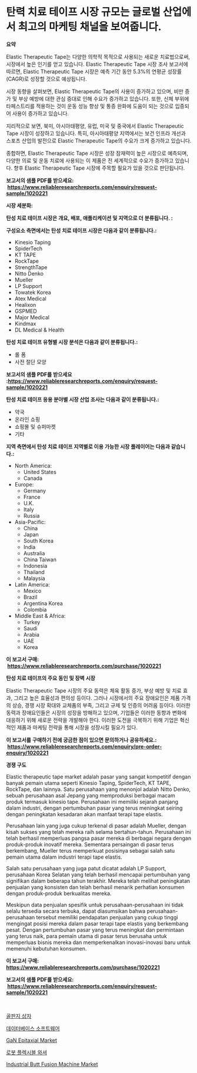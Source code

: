 <p><h1>탄력 치료 테이프 시장 규모는 글로벌 산업에서 최고의 마케팅 채널을 보여줍니다.</h1></p><p><strong>요약</strong></p>
<p><p>Elastic Therapeutic Tape는 다양한 의학적 목적으로 사용되는 새로운 치료법으로써, 시장에서 높은 인기를 얻고 있습니다. Elastic Therapeutic Tape 시장 조사 보고서에 따르면, Elastic Therapeutic Tape 시장은 예측 기간 동안 5.3%의 연평균 성장률(CAGR)로 성장할 것으로 예상됩니다.</p><p>시장 동향을 살펴보면, Elastic Therapeutic Tape의 사용이 증가하고 있으며, 비만 증가 및 부상 예방에 대한 관심 증대로 인해 수요가 증가하고 있습니다. 또한, 신체 부위에 타페스트리를 적용하는 것이 운동 성능 향상 및 통증 완화에 도움이 되는 것으로 입증되어 사용이 증가하고 있습니다.</p><p>지리적으로 보면, 북미, 아시아태평양, 유럽, 미국 및 중국에서 Elastic Therapeutic Tape 시장이 성장하고 있습니다. 특히, 아시아태평양 지역에서는 보건 인프라 개선과 스포츠 산업의 발전으로 Elastic Therapeutic Tape의 수요가 크게 증가하고 있습니다.</p><p>종합하면, Elastic Therapeutic Tape 시장은 성장 잠재력이 높은 시장으로 예측되며, 다양한 의료 및 운동 치료에 사용되는 이 제품은 전 세계적으로 수요가 증가하고 있습니다. 향후 Elastic Therapeutic Tape 시장에 주목할 필요가 있을 것으로 판단됩니다.</p></p>
<p><strong>보고서의 샘플 PDF를 받으세요: &nbsp;<a href="https://www.reliableresearchreports.com/enquiry/request-sample/1020221">https://www.reliableresearchreports.com/enquiry/request-sample/1020221</a></strong></p>
<p><strong>시장 세분화:</strong></p>
<p><strong> 탄성 치료 테이프 시장은 개요, 배포, 애플리케이션 및 지역으로 더 분류됩니다. :</strong></p>
<p><strong>구성요소 측면에서는 탄성 치료 테이프 시장은 다음과 같이 분류됩니다.:</strong></p>
<p><ul><li>Kinesio Taping</li><li>SpiderTech</li><li>KT TAPE</li><li>RockTape</li><li>StrengthTape</li><li>Nitto Denko</li><li>Mueller</li><li>LP Support</li><li>Towatek Korea</li><li>Atex Medical</li><li>Healixon</li><li>GSPMED</li><li>Major Medical</li><li>Kindmax</li><li>DL Medical & Health</li></ul></p>
<p><strong> 탄성 치료 테이프 유형별 시장 분석은 다음과 같이 분류됩니다.:</strong></p>
<p><ul><li>롤 폼</li><li>사전 절단 모양</li></ul></p>
<p><strong>보고서의 샘플 PDF를 받으세요 :<a href="https://www.reliableresearchreports.com/enquiry/request-sample/1020221">https://www.reliableresearchreports.com/enquiry/request-sample/1020221</a></strong></p>
<p><strong> 탄성 치료 테이프 응용 분야별 시장 산업 조사는 다음과 같이 분류됩니다.:</strong></p>
<p><ul><li>약국</li><li>온라인 쇼핑</li><li>쇼핑몰 및 슈퍼마켓</li><li>기타</li></ul></p>
<p><strong>지역 측면에서 탄성 치료 테이프 지역별로 이용 가능한 시장 플레이어는 다음과 같습니다.:</strong></p>
<p><ul>
    <li>
        North America:
        <ul>
            <li>United States</li>
            <li>Canada</li>
        </ul>
    </li>
    <li>
        Europe:
        <ul>
            <li>Germany</li>
            <li>France</li>
            <li>U.K.</li>
            <li>Italy</li>
            <li>Russia</li>
        </ul>
    </li>
    <li>
        Asia-Pacific:
        <ul>
            <li>China</li>
            <li>Japan</li>
            <li>South Korea</li>
            <li>India</li>
            <li>Australia</li>
            <li>China Taiwan</li>
            <li>Indonesia</li>
            <li>Thailand</li>
            <li>Malaysia</li>
        </ul>
    </li>
    <li>
        Latin America:
        <ul>
            <li>Mexico</li>
            <li>Brazil</li>
            <li>Argentina Korea</li>
            <li>Colombia</li>
        </ul>
    </li>
    <li>
        Middle East & Africa:
        <ul>
            <li>Turkey</li>
            <li>Saudi</li>
            <li>Arabia</li>
            <li>UAE</li>
            <li>Korea</li>
        </ul>
    </li>
    </ul></p>
<p><strong>이 보고서 구매: &nbsp;<a href="https://www.reliableresearchreports.com/purchase/1020221">https://www.reliableresearchreports.com/purchase/1020221</a></strong></p>
<p><strong>탄성 치료 테이프의 주요 동인 및 장벽 시장</strong></p>
<p><p>Elastic Therapeutic Tape 시장의 주요 동력은 체육 활동 증가, 부상 예방 및 치료 효과, 그리고 높은 효율성과 편의성 등이다. 그러나 시장에서의 주요 장애요인은 제품 가격의 상승, 경쟁 시장 확대와 교체품의 부족, 그리고 규제 및 인증의 어려움 등이다. 이러한 동력과 장애요인들은 시장의 성장을 방해하고 있으며, 기업들은 이러한 동향과 변화에 대응하기 위해 새로운 전략을 개발해야 한다. 이러한 도전을 극복하기 위해 기업은 혁신적인 제품과 마케팅 전략을 통해 시장을 성장시킬 필요가 있다.</p></p>
<p><strong>이 보고서를 구매하기 전에 궁금한 점이 있으면 문의하거나 공유하세요.: &nbsp;<a href="https://www.reliableresearchreports.com/enquiry/pre-order-enquiry/1020221">https://www.reliableresearchreports.com/enquiry/pre-order-enquiry/1020221</a></strong></p>
<p><strong>경쟁 구도</strong></p>
<p><p>Elastic therapeutic tape market adalah pasar yang sangat kompetitif dengan banyak pemain utama seperti Kinesio Taping, SpiderTech, KT TAPE, RockTape, dan lainnya. Satu perusahaan yang menonjol adalah Nitto Denko, sebuah perusahaan asal Jepang yang memproduksi berbagai macam produk termasuk kinesio tape. Perusahaan ini memiliki sejarah panjang dalam industri, dengan pertumbuhan pasar yang terus meningkat seiring dengan peningkatan kesadaran akan manfaat terapi tape elastis.</p><p>Perusahaan lain yang juga cukup terkenal di pasar adalah Mueller, dengan kisah sukses yang telah mereka raih selama bertahun-tahun. Perusahaan ini telah berhasil memperluas pangsa pasar mereka di berbagai negara dengan produk-produk inovatif mereka. Sementara persaingan di pasar terus berkembang, Mueller terus memperkuat posisinya sebagai salah satu pemain utama dalam industri terapi tape elastis.</p><p>Salah satu perusahaan yang juga patut dicatat adalah LP Support, perusahaan Korea Selatan yang telah berhasil mencapai pertumbuhan yang signifikan dalam beberapa tahun terakhir. Mereka telah melihat peningkatan penjualan yang konsisten dan telah berhasil menarik perhatian konsumen dengan produk-produk berkualitas mereka.</p><p>Meskipun data penjualan spesifik untuk perusahaan-perusahaan ini tidak selalu tersedia secara terbuka, dapat diasumsikan bahwa perusahaan-perusahaan tersebut memiliki pendapatan penjualan yang cukup tinggi mengingat posisi mereka dalam pasar terapi tape elastis yang berkembang pesat. Dengan pertumbuhan pasar yang terus meningkat dan permintaan yang terus naik, para pemain utama di pasar terus berusaha untuk memperluas bisnis mereka dan memperkenalkan inovasi-inovasi baru untuk memenuhi kebutuhan konsumen.</p></p>
<p><strong>이 보고서 구매: &nbsp; <a href="https://www.reliableresearchreports.com/purchase/1020221">https://www.reliableresearchreports.com/purchase/1020221</a></strong></p>
<p><strong>보고서의 샘플 PDF를 받으세요: &nbsp;<a href="https://www.reliableresearchreports.com/enquiry/request-sample/1020221">https://www.reliableresearchreports.com/enquiry/request-sample/1020221</a></strong><strong></strong></p>
<p>&nbsp;</p>
<p><p><a href="https://github.com/fredrickeglers/Market-Research-Report-List-1/blob/main/8649562188029.md">골판지 상자</a></p><p><a href="https://medium.com/@sarissaschmalingtr6fz2739/%EB%8D%B0%EC%9D%B4%ED%84%B0%EB%B2%A0%EC%9D%B4%EC%8A%A4-%EC%86%8C%ED%94%84%ED%8A%B8%EC%9B%A8%EC%96%B4-%EC%8B%9C%EC%9E%A5-%EC%84%B1%EA%B3%B5%EC%A0%81%EC%9D%B8-%EB%B9%84%EC%A6%88%EB%8B%88%EC%8A%A4-%EC%A0%84%EB%9E%B5%EC%9D%98-%EC%97%B4%EC%87%A0-2031%EB%85%84%EA%B9%8C%EC%A7%80-%EC%98%88%EC%B8%A1-95aa404295e0">데이터베이스 소프트웨어</a></p><p><a href="https://forested-sushi-9b0.notion.site/GaN-Epitaxial-Market-Size-and-Examines-its-Market-Scope-with-a-Primary-Focus-on-Growth-Opportuniti-3151155f59b64d7eaa058a2fa6e82bd2">GaN Epitaxial Market</a></p><p><a href="https://github.com/bunxhcci35271755/Market-Research-Report-List-1/blob/main/7343002188028.md">로봇 플렉시블 와셔</a></p><p><a href="https://view.publitas.com/reportprime-1/industrial-butt-fusion-machine-market-share-market-new-trends-analysis-report-by-type-by-application-by-end-use-by-region-and-segment-forecasts-2023-2030/">Industrial Butt Fusion Machine Market</a></p></p>